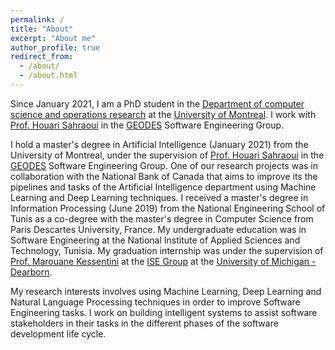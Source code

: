```yaml
---
permalink: /
title: "About"
excerpt: "About me"
author_profile: true
redirect_from: 
  - /about/
  - /about.html
---
```


Since January 2021, I am a PhD student in the <a href="https://geodes.iro.umontreal.ca/">Department of computer science and operations research</a>
at the <a href="https://www.umontreal.ca/en/">University of Montreal</a>.
I work with <a href="https://diro.umontreal.ca/repertoire-departement/professeurs/professeur/in/in15076/sg/Houari%20Sahraoui/">Prof. Houari Sahraoui</a> in the <a href="https://geodes.iro.umontreal.ca/">GEODES</a> Software Engineering Group.

I hold  a master's degree in Artificial Intelligence (January 2021) from the University of Montreal, under the supervision of <a href="https://diro.umontreal.ca/repertoire-departement/professeurs/professeur/in/in15076/sg/Houari%20Sahraoui/">Prof. Houari Sahraoui</a> in the <a href="https://geodes.iro.umontreal.ca/">GEODES</a> Software Engineering Group.
One of our research projects was in collaboration with the National Bank of Canada that aims to improve its the pipelines and tasks of the Artificial Intelligence department using Machine Learning and Deep Learning techniques. 
I received a master's degree in Information Processing (June 2019) from the National Engineering School of Tunis as a co-degree with the master's degree in Computer Science from Paris Descartes University, France.
My undergraduate education was in Software Engineering at the National Institute of Applied Sciences and Technology, Tunisia.
My graduation internship was under the supervision of <a href="https://umdearborn.edu/users/marouane">Prof. Marouane Kessentini</a> at the <a href="http://kessentini.net/ise-lab">ISE Group</a> at the <a href="https://umdearborn.edu/">University of Michigan - Dearborn</a>.

My research interests involves using Machine Learning, Deep Learning and Natural Language Processing techniques in order to improve Software Engineering tasks.
I work on building intelligent systems to assist software stakeholders in their tasks in the different phases of the software development life cycle.


